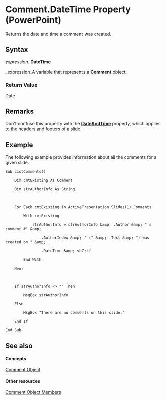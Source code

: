 
# Comment.DateTime Property (PowerPoint)

Returns the date and time a comment was created.


## Syntax

 _expression_. **DateTime**

 _expression_A variable that represents a  **Comment** object.


### Return Value

Date


## Remarks

Don't confuse this property with the  **[DateAndTime](15d8f1a4-c48f-7afd-d701-d5e7545aadd4.md)** property, which applies to the headers and footers of a slide.


## Example

The following example provides information about all the comments for a given slide.


```
Sub ListComments()

    Dim cmtExisting As Comment

    Dim strAuthorInfo As String



    For Each cmtExisting In ActivePresentation.Slides(1).Comments

        With cmtExisting

            strAuthorInfo = strAuthorInfo &amp; .Author &amp; "'s comment #" &amp; _

                .AuthorIndex &amp; " (" &amp; .Text &amp; ") was created on " &amp; _

                .DateTime &amp; vbCrLf

        End With

    Next



    If strAuthorInfo <> "" Then

        MsgBox strAuthorInfo

    Else

        MsgBox "There are no comments on this slide."

    End If

End Sub
```


## See also


#### Concepts


 [Comment Object](c1071b54-eeaa-0cec-13f0-b635da9511d8.md)
#### Other resources


 [Comment Object Members](ceeb9a4e-53ca-1607-c080-fc276d957525.md)
